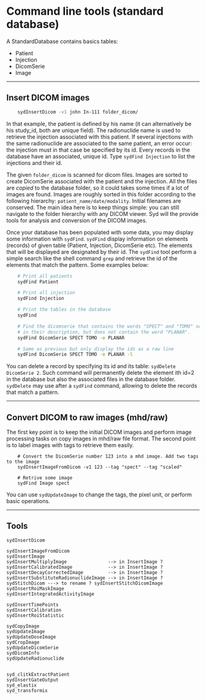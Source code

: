 # Command line tools (standard database)

A StandardDatabase contains basics tables:
* Patient
* Injection
* DicomSerie
* Image

----------------------------------------------------------
## Insert DICOM images

```sh
    sydInsertDicom -v1 john In-111 folder_dicom/
```

In that example, the patient is defined by his name (it can alternatively be his study_id, both are unique field). The radionuclide name is used to retrieve the injection associated with this patient. If several injections with the same radionuclide are associated to the same patient, an error occur: the injection must in that case be specified by its id. Every records in the database have an associated, unique id. Type `sydFind Injection` to list the injections and their id.

The given `folder_dicom` is scanned for dicom files. Images are sorted to create DicomSerie  associated with the patient and the injection. All the files are *copied* to the database folder, so it could takes some times if a lot of images are found. Images are roughly sorted in this folder according to the following hierarchy: `patient_name/date/modality`. Initial filenames are conserved. The main idea here is to keep things simple: you can still navigate to the folder hierarchy with any DICOM viewer. Syd will the provide tools for analysis and conversion of the DICOM images.

Once your database has been populated with some data, you may display some information with `sydFind`. `sydFind` display information on elements (records) of given table (Patient, Injection, DicomSerie etc). The elements that will be displayed are designated by their id. The `sydFind` tool perform a simple search like the shell command `grep` and retrieve the id of the elements that match the pattern. Some examples below:

```sh
    # Print all patients
    sydFind Patient

    # Print all injection
    sydFind Injection

    # Print the tables in the database
    sydFind

    # Find the dicomserie that contains the words "SPECT" and "TOMO" somewhere
    # in their description, but does not contain the word "PLANAR".
    sydFind DicomSerie SPECT TOMO -e PLANAR

    # Same as previous but only display the ids as a raw line
    sydFind DicomSerie SPECT TOMO -e PLANAR -l
```

You can delete a record by specifying its id and its table: `sydDelete DicomSerie 2`. Such command will permanently delete the element ith id=2 in the database but also the associated files in the database folder. `sydDelete` may use after a `sydFind` command, allowing to delete the records that match a pattern.


----------------------------------------------------------
## Convert DICOM to raw images (mhd/raw)

The first key point is to keep the initial DICOM images and perform image processing tasks on copy images in mhd/raw file format. The second point is to label images with tags to retrieve them easily.

```
    # Convert the DicomSerie number 123 into a mhd image. Add two tags to the image
    sydInsertImageFromDicom -v1 123 --tag "spect" --tag "scaled"

    # Retrive some image
    sydFind Image spect
```

You can use `sydUpdateImage` to change the tags, the pixel unit, or perform basic operations.


----------------------------------------------------------
## Tools

    sydInsertDicom

    sydInsertImageFromDicom
    sydInsertImage
    sydInsertMultiplyImage               --> in InsertImage ?
    sydInsertCalibratedImage             --> in InsertImage ?
    sydInsertDecayCorrectedImage         --> in InsertImage ?
    sydInsertSubstituteRadionuclideImage --> in InsertImage ?
    sydStitchDicom ---> to rename ? sydInsertStitchDicomImage
    sydInsertRoiMaskImage
    sydInsertIntegratedActivityImage

    sydInsertTimePoints
    sydInsertCalibration
    sydInsertRoiStatistic

    sydCopyImage
    sydUpdateImage
    sydUpdateDoseImage
    sydCropImage
    sydUpdateDicomSerie
    sydDicomInfo
    sydUpdateRadionuclide


    syd_clitkExtractPatient
    sydInsertGateOutput
    syd_elastix
    syd_transformix

